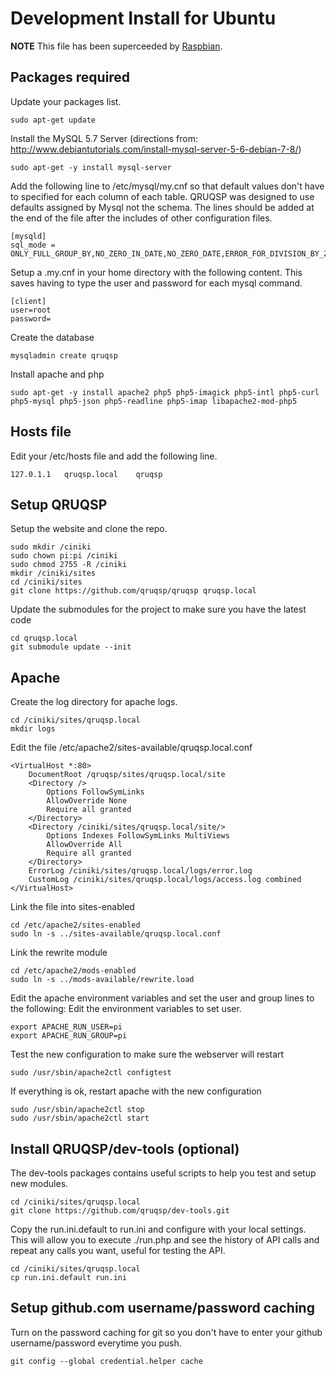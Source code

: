 Development Install for Ubuntu
==============================

**NOTE** This file has been superceeded by [Raspbian](dev-install-raspbian.md).

Packages required
-----------------

Update your packages list.
```
sudo apt-get update
```

Install the MySQL 5.7 Server (directions from: http://www.debiantutorials.com/install-mysql-server-5-6-debian-7-8/)
```
sudo apt-get -y install mysql-server
```

Add the following line to /etc/mysql/my.cnf so that default values don't have to specified
for each column of each table. QRUQSP was designed to use defaults assigned by Mysql not the schema.
The lines should be added at the end of the file after the includes of other configuration files.
```
[mysqld]
sql_mode = ONLY_FULL_GROUP_BY,NO_ZERO_IN_DATE,NO_ZERO_DATE,ERROR_FOR_DIVISION_BY_ZERO,NO_AUTO_CREATE_USER,NO_ENGINE_SUBSTITUTION
```

Setup a .my.cnf in your home directory with the following content. This saves having to type the user and password for each mysql command.
```
[client]
user=root
password=
```

Create the database
```
mysqladmin create qruqsp
```

Install apache and php
```
sudo apt-get -y install apache2 php5 php5-imagick php5-intl php5-curl php5-mysql php5-json php5-readline php5-imap libapache2-mod-php5
```

Hosts file
----------
Edit your /etc/hosts file and add the following line.
```
127.0.1.1   qruqsp.local    qruqsp
```

Setup QRUQSP
------------

Setup the website and clone the repo.
```
sudo mkdir /ciniki
sudo chown pi:pi /ciniki
sudo chmod 2755 -R /ciniki
mkdir /ciniki/sites
cd /ciniki/sites
git clone https://github.com/qruqsp/qruqsp qruqsp.local
```

Update the submodules for the project to make sure you have the latest code
```
cd qruqsp.local
git submodule update --init
```

Apache
------
Create the log directory for apache logs.
```
cd /ciniki/sites/qruqsp.local
mkdir logs
```

Edit the file /etc/apache2/sites-available/qruqsp.local.conf
```
<VirtualHost *:80>
    DocumentRoot /qruqsp/sites/qruqsp.local/site
    <Directory />
        Options FollowSymLinks
        AllowOverride None
        Require all granted
    </Directory>
    <Directory /ciniki/sites/qruqsp.local/site/>
        Options Indexes FollowSymLinks MultiViews
        AllowOverride All
        Require all granted
    </Directory>
    ErrorLog /ciniki/sites/qruqsp.local/logs/error.log
    CustomLog /ciniki/sites/qruqsp.local/logs/access.log combined
</VirtualHost>
```

Link the file into sites-enabled
```
cd /etc/apache2/sites-enabled
sudo ln -s ../sites-available/qruqsp.local.conf
```

Link the rewrite module
```
cd /etc/apache2/mods-enabled
sudo ln -s ../mods-available/rewrite.load
```

Edit the apache environment variables and set the user and group lines to the following:
Edit the environment variables to set user.
```
export APACHE_RUN_USER=pi
export APACHE_RUN_GROUP=pi
```

Test the new configuration to make sure the webserver will restart
```
sudo /usr/sbin/apache2ctl configtest
```

If everything is ok, restart apache with the new configuration
```
sudo /usr/sbin/apache2ctl stop
sudo /usr/sbin/apache2ctl start
```

Install QRUQSP/dev-tools (optional)
-----------------------------------
The dev-tools packages contains useful scripts to help you test and setup new modules.

```
cd /ciniki/sites/qruqsp.local
git clone https://github.com/qruqsp/dev-tools.git
```

Copy the run.ini.default to run.ini and configure with your local settings. This will allow you to 
execute ./run.php and see the history of API calls and repeat any calls you want, useful for testing the API.

```
cd /ciniki/sites/qruqsp.local
cp run.ini.default run.ini
```

Setup github.com username/password caching
------------------------------------------

Turn on the password caching for git so you don't have to enter your github username/password everytime you push.

```
git config --global credential.helper cache
```
